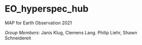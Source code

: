 # EO_hyperspec_hub
MAP for Earth Observation 2021

*Group Members:* Janis Klug, Clemens Lang. Philip Liehr, Shawn Schneidereit
